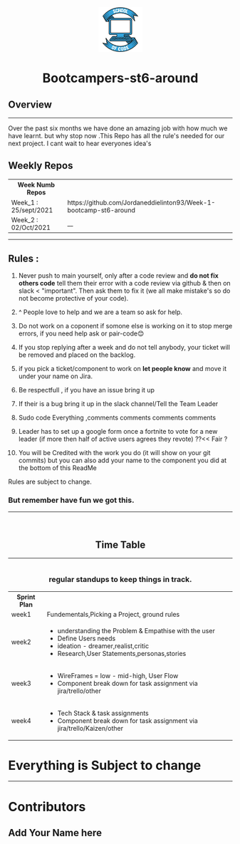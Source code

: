 
<div align="center">
<img src="./images/Soc.png" width="100px" >
</div>
<h1 align="center">Bootcampers-st6-around</h1>

<h2>Overview</h1>
<hr/>
<p>
  Over the past six months we have done an amazing job with how much we have learnt. but why stop now .This Repo has all the rule's needed for our next project. 
  I cant wait to hear everyones idea's
</p>

<h2>Weekly Repos</h2>

<Table>
  <th>Week Numb Repos</th>
  <tr>
    <td>Week_1 : 25/sept/2021</td> <td> https://github.com/Jordaneddielinton93/Week-1-bootcamp-st6-around </td>
  </tr>
  <tr>
    <td>Week_2 : 02/Oct/2021</td> <td> __ </td>
  </tr>
  
<Table>

<hr>

<h2>Rules :</h2>




1. Never push to main yourself, only after a code review and <b>do not fix others code</b> tell them their error with a code review via github & then on slack < "important". Then ask them to fix it (we all make mistake's so do not become protective of your code).

2. ^ People love to help and we are a team so ask for help. 
3. Do not work on a coponent if somone else is working on it to stop merge errors, if you need help ask or pair-code😊
4. If you stop replying after a week and do not tell anybody, your ticket will be removed and placed on the backlog.
5. if you pick a ticket/component to work on <b>let people know</b> and move it under your name on Jira.
6. Be respectfull , if you have an issue bring it up
7. If their is a bug bring it up in the slack channel/Tell the Team Leader
8. Sudo code Everything ,comments comments comments comments
9. Leader has to set up a google form once a fortnite to vote for a new leader (if more then half of active users agrees they revote) ??<< Fair ?
10. You will be Credited with the work you do (it will show on your git commits) but you can also add your name to the component you did at the bottom of this ReadMe


Rules are subject to change. <br>
<h3> But remember have fun we got this.</h3>

<hr/>
<br>

<h2 align="center">Time Table</h2>
<hr/>

<table align="center">
<h3 align="center">regular standups to keep things in track.</h3>
<th>Sprint Plan</th>
<tr>
  <td>week1</td><td>Fundementals,Picking a Project, ground rules</td>
</tr>
<tr>
  <td>week2</td>
  <td>
    <ul>
    <li>understanding the Problem & Empathise with the user</li>
    <li>Define Users needs</li>
    <li>ideation - dreamer,realist,critic</li>
    <li>Research,User Statements,personas,stories</li>
    </ul>
  </td>
</tr>
<tr>
  <td>week3</td>
  <td>
  <ul>
    <li>WireFrames = low - mid-high, User Flow</li>
     <li>Component break down for task assignment via jira/trello/other</li>
  </ul>
  </td>
</tr>

<tr>
  <td>week4</td>
  <td>
  <ul>
    <li>Tech Stack & task assignments</li>
     <li>Component break down for task assignment via jira/trello/Kaizen/other</li>
  </ul>
    
  </td>
</tr>

</table>


<h1>Everything is Subject to change</h1>
<hr/>

<h1> Contributors </h1>
<h2>Add Your Name here<h2>
